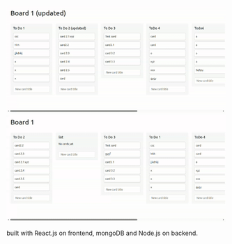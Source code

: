 ![preview.gif](preview.gif)
![preview2.gif](preview2.gif)


built with React.js on frontend, mongoDB and Node.js on backend.

